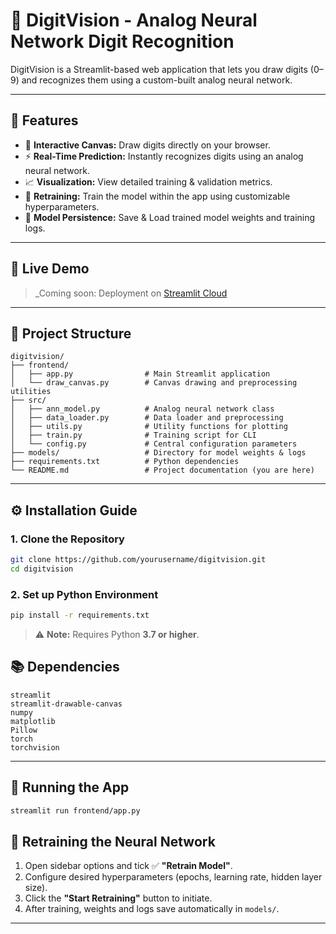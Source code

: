 # 🧠 DigitVision - Analog Neural Network Digit Recognition

DigitVision is a Streamlit-based web application that lets you draw digits (0–9) and recognizes them using a custom-built analog neural network. 

---

## 📸 Features

- 🎨 **Interactive Canvas:** Draw digits directly on your browser.
- ⚡ **Real-Time Prediction:** Instantly recognizes digits using an analog neural network.
- 📈 **Visualization:** View detailed training & validation metrics.
- 🔁 **Retraining:** Train the model within the app using customizable hyperparameters.
- 💾 **Model Persistence:** Save & Load trained model weights and training logs.

---

## 🚀 Live Demo

> _Coming soon: Deployment on [Streamlit Cloud](https://streamlit.io/cloud)
---

## 📁 Project Structure

```
digitvision/
├── frontend/
│   ├── app.py                # Main Streamlit application
│   └── draw_canvas.py        # Canvas drawing and preprocessing utilities
├── src/
│   ├── ann_model.py          # Analog neural network class
│   ├── data_loader.py        # Data loader and preprocessing
│   ├── utils.py              # Utility functions for plotting
│   ├── train.py              # Training script for CLI
│   └── config.py             # Central configuration parameters
├── models/                   # Directory for model weights & logs
├── requirements.txt          # Python dependencies
└── README.md                 # Project documentation (you are here)
```

---

## ⚙️ Installation Guide

### 1. Clone the Repository

```bash
git clone https://github.com/yourusername/digitvision.git
cd digitvision
```

### 2. Set up Python Environment

```bash
pip install -r requirements.txt
```

> ⚠️ **Note:** Requires Python **3.7 or higher**.

## 📚 Dependencies

```
streamlit
streamlit-drawable-canvas
numpy
matplotlib
Pillow
torch
torchvision
```

---

## 🎯 Running the App

```bash
streamlit run frontend/app.py
```

## 🧪 Retraining the Neural Network

1. Open sidebar options and tick ✅ **"Retrain Model"**.
2. Configure desired hyperparameters (epochs, learning rate, hidden layer size).
3. Click the **"Start Retraining"** button to initiate.
4. After training, weights and logs save automatically in `models/`.

---